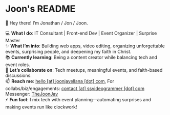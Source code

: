 # Joon's README
👋 Hey there! I’m Jonathan / Jon / Joon.  

💻 **What I do**: IT Consultant | Front-end Dev | Event Organizer | Surprise Master  
✨ **What I’m into**: Building web apps, video editing, organizing unforgettable events, surprising people, and deepening my faith in Christ.  
📚 **Currently learning**: Being a content creator while balancing tech and event roles.  
🤝 **Let’s collaborate on**: Tech meetups, meaningful events, and faith-based discussions.  
📫 **Reach me**: <a href="mailto:hello@joonjavellana.com">hello [at] joonjavellana [dot] com</a>, For collabs/biz/engagements: <a href="mailto:contact@ssvideogrammer.com">contact [at] ssvideogrammer [dot] com</a> Messenger: <a href="m.me/TheJoonJav">TheJoonJav</a>  
⚡ **Fun fact**: I mix tech with event planning—automating surprises and making events run like clockwork!

<!---
joonjavellana25/joonjavellana25 is a ✨ special ✨ repository because its `README.md` (this file) appears on your GitHub profile.
You can click the Preview link to take a look at your changes.
--->
